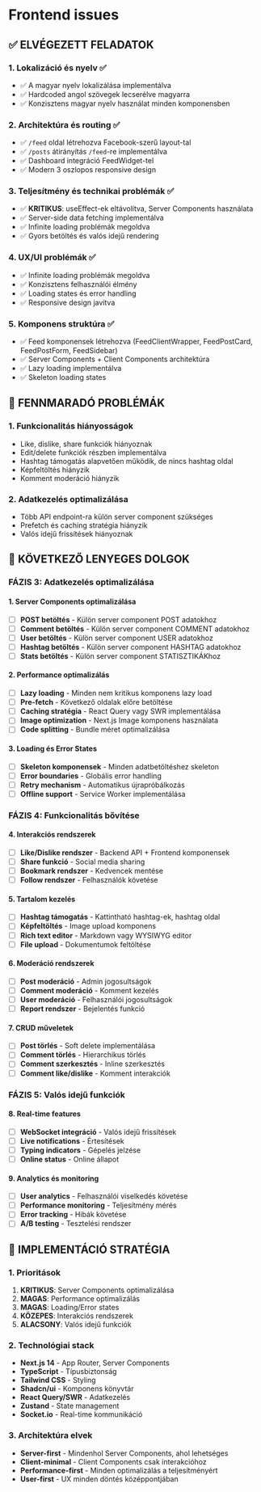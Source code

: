 # Frontend issues

## ✅ ELVÉGEZETT FELADATOK

### 1. Lokalizáció és nyelv ✅

- ✅ A magyar nyelv lokalizálása implementálva
- ✅ Hardcoded angol szövegek lecserélve magyarra
- ✅ Konzisztens magyar nyelv használat minden komponensben

### 2. Architektúra és routing ✅

- ✅ `/feed` oldal létrehozva Facebook-szerű layout-tal
- ✅ `/posts` átirányítás `/feed`-re implementálva
- ✅ Dashboard integráció FeedWidget-tel
- ✅ Modern 3 oszlopos responsive design

### 3. Teljesítmény és technikai problémák ✅

- ✅ **KRITIKUS**: useEffect-ek eltávolítva, Server Components használata
- ✅ Server-side data fetching implementálva
- ✅ Infinite loading problémák megoldva
- ✅ Gyors betöltés és valós idejű rendering

### 4. UX/UI problémák ✅

- ✅ Infinite loading problémák megoldva
- ✅ Konzisztens felhasználói élmény
- ✅ Loading states és error handling
- ✅ Responsive design javítva

### 5. Komponens struktúra ✅

- ✅ Feed komponensek létrehozva (FeedClientWrapper, FeedPostCard, FeedPostForm, FeedSidebar)
- ✅ Server Components + Client Components architektúra
- ✅ Lazy loading implementálva
- ✅ Skeleton loading states

## 🔄 FENNMARADÓ PROBLÉMÁK

### 1. Funkcionalitás hiányosságok

- Like, dislike, share funkciók hiányoznak
- Edit/delete funkciók részben implementálva
- Hashtag támogatás alapvetően működik, de nincs hashtag oldal
- Képfeltöltés hiányzik
- Komment moderáció hiányzik

### 2. Adatkezelés optimalizálása

- Több API endpoint-ra külön server component szükséges
- Prefetch és caching stratégia hiányzik
- Valós idejű frissítések hiányoznak

## 🎯 KÖVETKEZŐ LENYEGES DOLGOK

### FÁZIS 3: Adatkezelés optimalizálása

#### 1. Server Components optimalizálása

- [ ] **POST betöltés** - Külön server component POST adatokhoz
- [ ] **Comment betöltés** - Külön server component COMMENT adatokhoz
- [ ] **User betöltés** - Külön server component USER adatokhoz
- [ ] **Hashtag betöltés** - Külön server component HASHTAG adatokhoz
- [ ] **Stats betöltés** - Külön server component STATISZTIKÁKhoz

#### 2. Performance optimalizálás

- [ ] **Lazy loading** - Minden nem kritikus komponens lazy load
- [ ] **Pre-fetch** - Következő oldalak előre betöltése
- [ ] **Caching stratégia** - React Query vagy SWR implementálása
- [ ] **Image optimization** - Next.js Image komponens használata
- [ ] **Code splitting** - Bundle méret optimalizálása

#### 3. Loading és Error States

- [ ] **Skeleton komponensek** - Minden adatbetöltéshez skeleton
- [ ] **Error boundaries** - Globális error handling
- [ ] **Retry mechanism** - Automatikus újrapróbálkozás
- [ ] **Offline support** - Service Worker implementálása

### FÁZIS 4: Funkcionalitás bővítése

#### 4. Interakciós rendszerek

- [ ] **Like/Dislike rendszer** - Backend API + Frontend komponensek
- [ ] **Share funkció** - Social media sharing
- [ ] **Bookmark rendszer** - Kedvencek mentése
- [ ] **Follow rendszer** - Felhasználók követése

#### 5. Tartalom kezelés

- [ ] **Hashtag támogatás** - Kattintható hashtag-ek, hashtag oldal
- [ ] **Képfeltöltés** - Image upload komponens
- [ ] **Rich text editor** - Markdown vagy WYSIWYG editor
- [ ] **File upload** - Dokumentumok feltöltése

#### 6. Moderáció rendszerek

- [ ] **Post moderáció** - Admin jogosultságok
- [ ] **Comment moderáció** - Komment kezelés
- [ ] **User moderáció** - Felhasználói jogosultságok
- [ ] **Report rendszer** - Bejelentés funkció

#### 7. CRUD műveletek

- [ ] **Post törlés** - Soft delete implementálása
- [ ] **Comment törlés** - Hierarchikus törlés
- [ ] **Comment szerkesztés** - Inline szerkesztés
- [ ] **Comment like/dislike** - Komment interakciók

### FÁZIS 5: Valós idejű funkciók

#### 8. Real-time features

- [ ] **WebSocket integráció** - Valós idejű frissítések
- [ ] **Live notifications** - Értesítések
- [ ] **Typing indicators** - Gépelés jelzése
- [ ] **Online status** - Online állapot

#### 9. Analytics és monitoring

- [ ] **User analytics** - Felhasználói viselkedés követése
- [ ] **Performance monitoring** - Teljesítmény mérés
- [ ] **Error tracking** - Hibák követése
- [ ] **A/B testing** - Tesztelési rendszer

## 🚀 IMPLEMENTÁCIÓ STRATÉGIA

### 1. Prioritások

1. **KRITIKUS**: Server Components optimalizálása
2. **MAGAS**: Performance optimalizálás
3. **MAGAS**: Loading/Error states
4. **KÖZEPES**: Interakciós rendszerek
5. **ALACSONY**: Valós idejű funkciók

### 2. Technológiai stack

- **Next.js 14** - App Router, Server Components
- **TypeScript** - Típusbiztonság
- **Tailwind CSS** - Styling
- **Shadcn/ui** - Komponens könyvtár
- **React Query/SWR** - Adatkezelés
- **Zustand** - State management
- **Socket.io** - Real-time kommunikáció

### 3. Architektúra elvek

- **Server-first** - Mindenhol Server Components, ahol lehetséges
- **Client-minimal** - Client Components csak interakcióhoz
- **Performance-first** - Minden optimalizálás a teljesítményért
- **User-first** - UX minden döntés középpontjában
